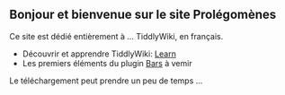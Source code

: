 ## Bonjour et bienvenue sur le site Prolégomènes

Ce site est dédié entièrement à ... TiddlyWiki, en français.

* Découvrir et apprendre TiddlyWiki: [Learn](Learn215116.html)
* Les premiers éléments du plugin [Bars](Bars.html) à vemir

Le téléchargement peut prendre un peu de temps ...

